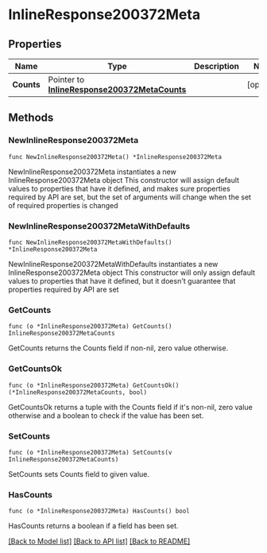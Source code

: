 # InlineResponse200372Meta

## Properties

Name | Type | Description | Notes
------------ | ------------- | ------------- | -------------
**Counts** | Pointer to [**InlineResponse200372MetaCounts**](InlineResponse200372MetaCounts.md) |  | [optional] 

## Methods

### NewInlineResponse200372Meta

`func NewInlineResponse200372Meta() *InlineResponse200372Meta`

NewInlineResponse200372Meta instantiates a new InlineResponse200372Meta object
This constructor will assign default values to properties that have it defined,
and makes sure properties required by API are set, but the set of arguments
will change when the set of required properties is changed

### NewInlineResponse200372MetaWithDefaults

`func NewInlineResponse200372MetaWithDefaults() *InlineResponse200372Meta`

NewInlineResponse200372MetaWithDefaults instantiates a new InlineResponse200372Meta object
This constructor will only assign default values to properties that have it defined,
but it doesn't guarantee that properties required by API are set

### GetCounts

`func (o *InlineResponse200372Meta) GetCounts() InlineResponse200372MetaCounts`

GetCounts returns the Counts field if non-nil, zero value otherwise.

### GetCountsOk

`func (o *InlineResponse200372Meta) GetCountsOk() (*InlineResponse200372MetaCounts, bool)`

GetCountsOk returns a tuple with the Counts field if it's non-nil, zero value otherwise
and a boolean to check if the value has been set.

### SetCounts

`func (o *InlineResponse200372Meta) SetCounts(v InlineResponse200372MetaCounts)`

SetCounts sets Counts field to given value.

### HasCounts

`func (o *InlineResponse200372Meta) HasCounts() bool`

HasCounts returns a boolean if a field has been set.


[[Back to Model list]](../README.md#documentation-for-models) [[Back to API list]](../README.md#documentation-for-api-endpoints) [[Back to README]](../README.md)


